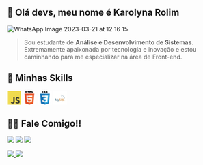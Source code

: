 ## 💛 Olá devs, meu nome é <strong>Karolyna Rolim</strong>
<!--   <img src="![image](https://user-images.githubusercontent.com/124792934/235670947-849a6ab4-126c-4ce1-a1e4-b5583b7f3fb1.png)" min-width="400px" max-width="400px" width="400px" align="right" alt="Avatar Karolyna">
  -->
 ![WhatsApp Image 2023-03-21 at 12 16 15](https://user-images.githubusercontent.com/124792934/235672149-7271bd89-73c0-4dea-a1c7-f1150ccddbdc.jpeg)
> Sou estudante de <strong>Análise e Desenvolvimento de Sistemas</strong>. Extremamente apaixonada por tecnologia e inovação e estou caminhando para me especializar na área de Front-end.<br>

## 🚀 Minhas Skills

<code><img height="32" src="https://raw.githubusercontent.com/github/explore/80688e429a7d4ef2fca1e82350fe8e3517d3494d/topics/javascript/javascript.png" alt="Javascript"/></code>
<code><img height="32" src="https://raw.githubusercontent.com/github/explore/80688e429a7d4ef2fca1e82350fe8e3517d3494d/topics/html/html.png" alt="HTML5"/></code>
<code><img height="32" src="https://raw.githubusercontent.com/github/explore/80688e429a7d4ef2fca1e82350fe8e3517d3494d/topics/css/css.png" alt="CSS"/></code>
<code><img height="32" src="https://raw.githubusercontent.com/github/explore/80688e429a7d4ef2fca1e82350fe8e3517d3494d/topics/mysql/mysql.png" alt="MySQL"/></code>


<!-- ![WhatsApp Image 2023-03-21 at 12 16 15](https://user-images.githubusercontent.com/124792934/235672149-7271bd89-73c0-4dea-a1c7-f1150ccddbdc.jpeg)
 -->
## 👩‍💻 Fale Comigo!!

<p align="left">
  <a href=""mailto:karolyna.rolim01@gmail.com alt="Gmail">
  <img src="https://img.shields.io/badge/-Gmail-FF0000?style=flat-square&labelColor=FF0000&logo=gmail&logoColor=white&link="mailto:karolyna.rolim01@gmail.com
" /></a>

  <a href="https://www.linkedin.com/in/karolyna-rolim-1bb862237" alt="Linkedin">
  <img src="https://img.shields.io/badge/-Linkedin-0e76a8?style=flat-square&logo=Linkedin&logoColor=white&link=https://www.linkedin.com/in/karolyna-rolim-1bb862237" /></a>
  <a href="//www.instagram.com/karolroliim" alt="Instagram">
  <img src="https://img.shields.io/badge/-Instagram-DF0174?style=flat-square&labelColor=DF0174&logo=instagram&logoColor=white&link=https://www.instagram.com/karolroliim/"/></a>
</p>  

 <a href="https://github.com/KaroIyna">
  
  <img height="110em" src="https://github-readme-stats.vercel.app/api/top-langs/?username=KaroIyna&layout=compact&langs_count=7&theme=highcontrast"/>
  <img height="140em" src="https://github-readme-stats.vercel.app/api?username=KaroIyna&show_icons=true&theme=highcontrast&include_all_commits=true&count_private=true"/>
<!--   
   ##
![](https://raw.githubusercontent.com/KaroIynaRolim/KaroIynaRolim/output/github-contribution-grid-snake.svg)
 -->

